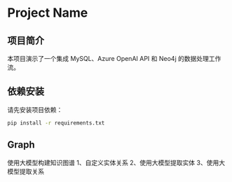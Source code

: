 # Project Name

## 项目简介
本项目演示了一个集成 MySQL、Azure OpenAI API 和 Neo4j 的数据处理工作流。

## 依赖安装
请先安装项目依赖：
```bash
pip install -r requirements.txt
```
## Graph
使用大模型构建知识图谱
1、自定义实体关系
2、使用大模型提取实体
3、使用大模型提取关系


